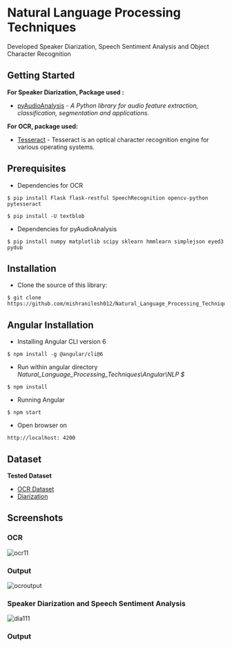 # Natural Language Processing Techniques


Developed Speaker Diarization, Speech Sentiment Analysis and Object Character Recognition

## Getting Started

**For Speaker Diarization,  Package used :**
* [pyAudioAnalysis](https://github.com/tyiannak/pyAudioAnalysis) - *A Python library for audio feature extraction, classification, segmentation and applications.*
 
**For OCR, package used:**
* [Tesseract](https://github.com/tesseract-ocr/tesseract/wiki) - Tesseract is an optical character recognition engine for various operating systems.

## Prerequisites

* Dependencies for OCR
```
$ pip install Flask flask-restful SpeechRecognition opencv-python pytesseract

$ pip install -U textblob
```
* Dependencies for pyAudioAnalysis
```
$ pip install numpy matplotlib scipy sklearn hmmlearn simplejson eyed3 pydub
```

## Installation

* Clone the source of this library:

```
$ git clone https://github.com/mishranilesh012/Natural_Language_Processing_Techniques.git
```

## Angular Installation

* Installing Angular CLI version 6
```
$ npm install -g @angular/cli@6
```

* Run within angular directory *Natural_Language_Processing_Techniques\Angular\NLP $*
```
$ npm install
```
* Running Angular 
```
$ npm start
```
* Open browser on 
```
http://localhost: 4200
``` 


## Dataset
**Tested Dataset**

* [OCR Dataset](https://github.com/mishranilesh012/Natural_Language_Processing_Techniques/tree/master/Dataset/OCR%20Dataset)
* [Diarization](https://github.com/mishranilesh012/Natural_Language_Processing_Techniques/tree/master/Dataset/Diarization)


## Screenshots
### OCR
![ocr11](https://user-images.githubusercontent.com/31385418/55680623-cf8bd380-58d0-11e9-98f1-e8ae747a97f6.png)

### Output
![ocroutput](https://user-images.githubusercontent.com/31385418/55680638-1a0d5000-58d1-11e9-8466-7c9199427412.JPG)

### Speaker Diarization and Speech Sentiment Analysis
![dia111](https://user-images.githubusercontent.com/31385418/55680880-7cb41b00-58d4-11e9-9e42-d3fef0290351.png)

### Output


